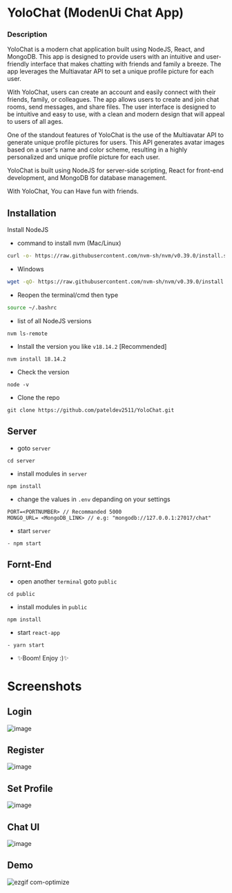 # YoloChat (ModenUi Chat App)
### Description
YoloChat is a modern chat application built using NodeJS, React, and MongoDB. This app is designed to provide users with an intuitive and user-friendly interface that makes chatting with friends and family a breeze. The app leverages the Multiavatar API to set a unique profile picture for each user.

With YoloChat, users can create an account and easily connect with their friends, family, or colleagues. The app allows users to create and join chat rooms, send messages, and share files. The user interface is designed to be intuitive and easy to use, with a clean and modern design that will appeal to users of all ages.

One of the standout features of YoloChat is the use of the Multiavatar API to generate unique profile pictures for users. This API generates avatar images based on a user's name and color scheme, resulting in a highly personalized and unique profile picture for each user.

YoloChat is built using NodeJS for server-side scripting, React for front-end development, and MongoDB for database management. 

With YoloChat, You can Have fun with friends.

## Installation

Install NodeJS 
- command to install nvm (Mac/Linux)
```sh
curl -o- https://raw.githubusercontent.com/nvm-sh/nvm/v0.39.0/install.sh | bash
```
- Windows
```sh
wget -qO- https://raw.githubusercontent.com/nvm-sh/nvm/v0.39.0/install.sh | bash
```
- Reopen the terminal/cmd then type
```sh
source ~/.bashrc
```
- list of all NodeJS versions 
```
nvm ls-remote
```
-  Install the version you like `v18.14.2` [Recommended]
```
nvm install 18.14.2
```
- Check the version
```
node -v
```
- Clone the repo
```
git clone https://github.com/pateldev2511/YoloChat.git
```
## Server
- goto `server`
```
cd server
```
- install modules in `server`
```
npm install
```
- change the values in `.env` depanding on your settings
```
PORT=<PORTNUMBER> // Recommanded 5000
MONGO_URL= <MongoDB_LINK> // e.g: "mongodb://127.0.0.1:27017/chat"
```
-  start `server`
```
- npm start
```
## Fornt-End
- open another `terminal` goto `public`
```
cd public
```
- install modules in `public`
```
npm install
```
-  start `react-app`
```
- yarn start
```
- ✨Boom! Enjoy :)✨


# Screenshots

## Login 

![image](https://user-images.githubusercontent.com/57655776/223529262-ddb254a4-a76e-47fa-81d2-de42820bab3f.png)

## Register

![image](https://user-images.githubusercontent.com/57655776/223529445-ce81b2bc-a451-41b0-b4dd-094454946a7b.png)

## Set Profile

![image](https://user-images.githubusercontent.com/57655776/223529830-da39e376-77ef-4e6b-99c5-09a18c2bc609.png)

## Chat UI

![image](https://user-images.githubusercontent.com/57655776/223530347-f673cdf0-2f70-4255-b6f5-3ccf4336cb55.png)

## Demo

![ezgif com-optimize](https://user-images.githubusercontent.com/57655776/223533547-11c5aea2-6cb8-49be-b1ee-f972d6198e99.gif)

